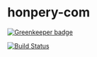 # honpery-com

[![Greenkeeper badge](https://badges.greenkeeper.io/honpery/honpery-com.svg)](https://greenkeeper.io/)

[![Build Status](https://travis-ci.org/honpery/honpery-com.svg?branch=master)](https://travis-ci.org/honpery/honpery-com)